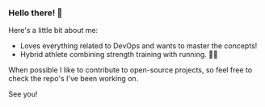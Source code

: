 ### Hello there! 🏃

Here's a little bit about me:
* Loves everything related to DevOps and wants to master the concepts!
* Hybrid athlete combining strength training with running. 🏋️‍♂️

When possible I like to contribute to open-source projects, so feel free to check the repo's I've been working on.

See you!
